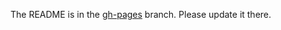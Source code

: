 The README is in the [gh-pages](https://github.com/capitalone/Hygieia/blob/gh-pages/pages/hygieia/collectors/scm/subversion.md) branch. Please update it there.
